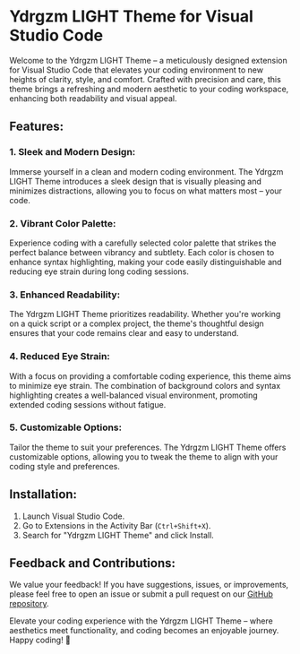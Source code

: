 # Ydrgzm LIGHT Theme for Visual Studio Code

Welcome to the Ydrgzm LIGHT Theme – a meticulously designed extension for Visual Studio Code that elevates your coding environment to new heights of clarity, style, and comfort. Crafted with precision and care, this theme brings a refreshing and modern aesthetic to your coding workspace, enhancing both readability and visual appeal.

## Features:

### 1. **Sleek and Modern Design:**
   Immerse yourself in a clean and modern coding environment. The Ydrgzm LIGHT Theme introduces a sleek design that is visually pleasing and minimizes distractions, allowing you to focus on what matters most – your code.

### 2. **Vibrant Color Palette:**
   Experience coding with a carefully selected color palette that strikes the perfect balance between vibrancy and subtlety. Each color is chosen to enhance syntax highlighting, making your code easily distinguishable and reducing eye strain during long coding sessions.

### 3. **Enhanced Readability:**
   The Ydrgzm LIGHT Theme prioritizes readability. Whether you're working on a quick script or a complex project, the theme's thoughtful design ensures that your code remains clear and easy to understand.

### 4. **Reduced Eye Strain:**
   With a focus on providing a comfortable coding experience, this theme aims to minimize eye strain. The combination of background colors and syntax highlighting creates a well-balanced visual environment, promoting extended coding sessions without fatigue.

### 5. **Customizable Options:**
   Tailor the theme to suit your preferences. The Ydrgzm LIGHT Theme offers customizable options, allowing you to tweak the theme to align with your coding style and preferences.

## Installation:

1. Launch Visual Studio Code.
2. Go to Extensions in the Activity Bar (`Ctrl+Shift+X`).
3. Search for "Ydrgzm LIGHT Theme" and click Install.

## Feedback and Contributions:

We value your feedback! If you have suggestions, issues, or improvements, please feel free to open an issue or submit a pull request on our [GitHub repository](https://github.com/ydrgzm/Ydrgzm-LIGHT-Theme).

Elevate your coding experience with the Ydrgzm LIGHT Theme – where aesthetics meet functionality, and coding becomes an enjoyable journey. Happy coding! 🚀
